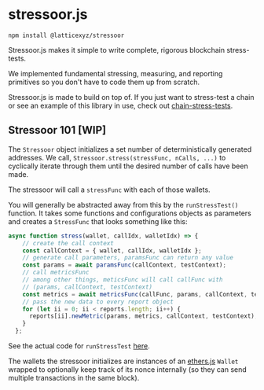 # stressoor.js

`npm install @latticexyz/stressoor`

Stressoor.js makes it simple to write complete, rigorous blockchain stress-tests.

We implemented fundamental stressing, measuring, and reporting primitives so you don't have to code them up from scratch.

Stressoor.js is made to build on top of. If you just want to stress-test a chain or see an example of this library in use, check out [chain-stress-tests](https://github.com/latticexyz/chain-stress-tests).

## Stressoor 101 [WIP]

The `Stressoor` object initializes a set number of deterministically generated addresses. We call, `Stressoor.stress(stressFunc, nCalls, ...)` to cyclically iterate through them until the desired number of calls have been made.

The stressoor will call a `stressFunc` with each of those wallets.

You will generally be abstracted away from this by the `runStressTest()` function. It takes some functions and configurations objects as parameters and creates a `StressFunc` that looks something like this:

```javascript
async function stress(wallet, callIdx, walletIdx) => {
    // create the call context
    const callContext = { wallet, callIdx, walletIdx };
    // generate call parameters, paramsFunc can return any value
    const params = await paramsFunc(callContext, testContext);
    // call metricsFunc
    // among other things, meticsFunc will call callFunc with
    // (params, callContext, testContext)
    const metrics = await metricsFunc(callFunc, params, callContext, testContext);
    // pass the new data to every report object
    for (let ii = 0; ii < reports.length; ii++) {
      reports[ii].newMetric(params, metrics, callContext, testContext);
    }
  };
```

See the actual code for `runStressTest` [here](/src/Core.ts).

The wallets the stressoor initializes are instances of an [ethers.js](https://github.com/ethers-io/ethers.js) `Wallet` wrapped to optionally keep track of its nonce internally (so they can send multiple transactions in the same block).
